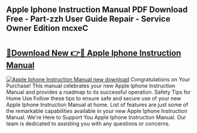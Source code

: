 ## Apple Iphone Instruction Manual PDF Download Free - Part-zzh User Guide Repair - Service Owner Edition mcxeC

# <h2><a href="http://bc19870.oget.top/?id=Apple+Iphone+Instruction+Manual">🔗Download New 👉🔴 Apple Iphone Instruction Manual</a></h2>

[![Apple Iphone Instruction Manual new download](https://i.imgur.com/5g1atiW.png)](http://bc19870.oget.top/?id=Apple+Iphone+Instruction+Manual)
Congratulations on Your Purchase! This manual celebrates your new Apple Iphone Instruction Manual and provides a roadmap to its successful operation. Safety Tips for Home Use Follow these tips to ensure safe and secure use of your new Apple Iphone Instruction Manual at home. List of features are just some of the remarkable capabilities available in your new Apple Iphone Instruction Manual. We're Here to Support You Apple Iphone Instruction Manual. Our team is dedicated to assisting you with any questions or concerns.
